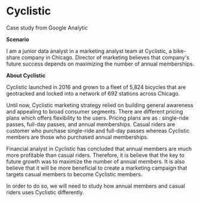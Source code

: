 # Cyclistic
Case study from Google Analytic

**Scenario**

I am a junior data analyst in a marketing analyst team at Cyclistic, a bike-share company in Chicago. 
Director of marketing believes that company's future success depends on maximizing the number of annual memberships.

**About Cyclistic**

Cyclistic launched in 2016 and grown to a fleet of 5,824 bicycles that are geotracked and locked into a network of 692 stations across Chicago.

Until now, Cyclistic marketing strategy relied on building general awareness and appealing to broad consumer segments. There are different pricing plans which offers flexibility to the users. Pricing plans are as : single-ride passes, full-day passes, and annual memberships. Casual riders are customer who purchase single-ride and full-day passes whereas Cyclistic members are those who purchased annual memberships.

Financial analyst in Cyclistic has concluded that annual members are much more profitable than casual riders. Therefore, it is believe that the key to future growth was to maximize the number of annual members. It is also believe that it will be more beneficial to create a marketing campaign that targets casual members to become Cyclistic members. 

In order to do so, we will need to study how annual members and casual riders uses Cyclistic differently.



